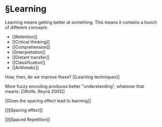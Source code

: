 # §Learning
Learning means getting better at something. This means it contains a bunch of different concepts:

* [[Retention]]
* [[Critical thinking]]
* [[Comprehension]]
* [[Interpretation]]
* [[Distant transfer]]
* [[Classification]]
* [[Arithmatic]]

How, then, do we improve these? [[Learning techniques]]

More fuzzy encoding produces better "understanding", whatever that means: [[Wolfe, Reyna 2005]]

[[Does the spacing effect lead to learning]]

[[§Spacing effect]]

[[§Spaced Repetition]]

<!-- #Life -->

<!-- {BearID:BE744FC1-9858-4ACC-978C-6B9227C6F853-15756-000013031C4AD943} -->
